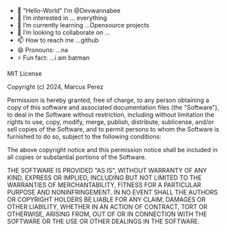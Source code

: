 - 👋 "Hello-World" I’m @Devwannabee
- 👀 I’m interested in ... everything 
- 🌱 I’m currently learning ...Opensource projects
- 💞️ I’m looking to collaborate on ...
- 📫 How to reach me ...github
- 😄 Pronouns: ...na
- ⚡ Fun fact: ...i am batman

<!---
Devwannabee/Devwannabee is a ✨ special ✨ repository because its `README.md` (this file) appears on your GitHub profile.
You can click the Preview link to take a look at your changes.
--->

MIT License

Copyright (c) 2024, Marcus Perez

Permission is hereby granted, free of charge, to any person obtaining a copy
of this software and associated documentation files (the "Software"), to deal
in the Software without restriction, including without limitation the rights
to use, copy, modify, merge, publish, distribute, sublicense, and/or sell
copies of the Software, and to permit persons to whom the Software is
furnished to do so, subject to the following conditions:

The above copyright notice and this permission notice shall be included in all
copies or substantial portions of the Software.

THE SOFTWARE IS PROVIDED "AS IS", WITHOUT WARRANTY OF ANY KIND, EXPRESS OR
IMPLIED, INCLUDING BUT NOT LIMITED TO THE WARRANTIES OF MERCHANTABILITY,
FITNESS FOR A PARTICULAR PURPOSE AND NONINFRINGEMENT. IN NO EVENT SHALL THE
AUTHORS OR COPYRIGHT HOLDERS BE LIABLE FOR ANY CLAIM, DAMAGES OR OTHER
LIABILITY, WHETHER IN AN ACTION OF CONTRACT, TORT OR OTHERWISE, ARISING FROM,
OUT OF OR IN CONNECTION WITH THE SOFTWARE OR THE USE OR OTHER DEALINGS IN THE
SOFTWARE.


<!---
Devwannabee/Devwannabee is a ✨ special ✨ repository because its `README.md` (this file) appears on your GitHub profile.
You can click the Preview link to take a look at your changes.
--->
